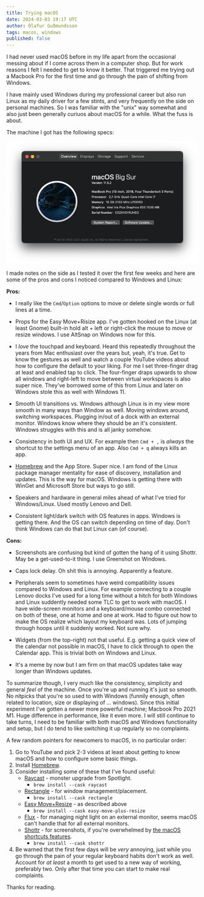 ```yaml
---
title: Trying macOS
date: 2024-03-03 19:17 UTC
author: Ólafur Guðmundsson
tags: macos, windows
published: false
---
```


I had never used macOS before in my life apart from the occasional messing about if I come across them in a computer shop. But for work reasons I felt I needed to get to know it better. That triggered me trying out a Macbook Pro for the first time and go through the pain of shifting from Windows.

I have mainly used Windows during my professional career but also run Linux as my daily driver for a few stints, and very frequently on the side on personal machines. So I was familiar with the "unix" way somewhat and also just been generally curiuos about macOS for a while. What the fuss is about.

The machine I got has the following specs:

![The Macbook 2018 I used for the first test](attachments/macos.png)

I made notes on the side as I tested it over the first few weeks and here are some of the pros and cons I noticed compared to Windows and Linux:

**Pros:**

* I really like the ```Cmd```/```Option``` options to move or delete single words or full lines at a time.

* Props for the Easy Move+Risize app. I've gotten hooked on the Linux (at least Gnome) built-in hold alt + left or right-click the mouse to move or resize windows. I use AltSnap on Windows now for this.

* I *love* the touchpad and keyboard. Heard this repeatedly throughout the years from Mac enthusiast over the years but, yeah, it's true. Get to know the gestures as well and watch a couple YouTube videos about how to configure the default to your liking. For me I set three-finger drag at least and enabled tap to click. The four-finger draps upwards to show all windows and right-left to move between virtual workspaces is also super nice. They've borrowed some of this from Linux and later on Windows stole this as well with Windows 11.

* Smooth UI transitions vs. Windows although Linux is in my view more smooth in many ways than Window as well. Moving windows around, switching workspaces. Plugging in/out of a dock with an external monitor. Windows know where they should be an it's consistent. Windows struggles with this and is all janky somehow.

* Consistency in both UI and UX. For example then ```Cmd + ,``` is *always* the shortcut to the settings menu of an app. Also ```Cmd + q``` always kills an app.

* [Homebrew](https://brew.sh) and the App Store. Super nice. I am fond of the Linux package manager mentality for ease of discovery, installation and updates. This is the way for macOS. Windows is getting there with WinGet and Microsoft Store but ways to go still.

* Speakers and hardware in general miles ahead of what I've tried for Windows/Linux. Used mostly Lenovo and Dell.

* Consistent light/dark switch with OS features in apps. Windows is getting there. And the OS can switch depending on time of day. Don't think Windows can do that but Linux can (of course).

**Cons:**

* Screenshots are confusing but kind of gotten the hang of it using Shottr. May be a get-used-to-it thing. I use Greenshot on Windows.

* Caps lock delay. Oh shit this is annoying. Apparently a feature.

* Peripherals seem to sometimes have weird compatibility issues compared to Windows and Linux. For example connecting to a couple Lenovo docks I've used for a long time without a hitch for both Windows and Linux suddently needed some TLC to get to work with macOS. I have wide-screen monitors and a keyboard/mouse combo connected on both of these, one at home and one at work. Had to figure out how to make the OS realize which layout my keyboard was. Lots of jumping through hoops until it suddenly worked. Not sure why.

* Widgets (from the top-right) not that useful. E.g. getting a quick view of the calendar not possible in macOS, I have to click through to open the Calendar app. This is trivial both on Windows and Linux.

* It's a meme by now but I am firm on that macOS updates take way longer than Windows updates. 

To summarize though, I very much like the consistency, simplicity and general *feel* of the machine. Once you're up and running it's just so smooth. No nitpicks that you're so used to with Windows (funnily enough, often related to location, size or displaying of ... windows). Since this initial experiment I've gotten a newer more powerful machine; Macbook Pro 2021 M1. Huge difference in performance, like it even more. I will still continue to take turns, I need to be familiar with both macOS and Windows functionality and setup, but I do tend to like switching it up regularly so no complaints.

A few random pointers for newcomers to macOS, in no particular order:

1. Go to YouTube and pick 2-3 videos at least about getting to know macOS and how to configure some basic things.
2. Install [Homebrew](https://brew.sh).
1. Consider installing some of these that I've found useful:
    * [Raycast](https://www.raycast.com/) - monster upgrade from Spotlight.
        * ```brew install --cask raycast```
    * [Rectangle](https://rectangleapp.com/) - for window management/placement.
        * ```brew install --cask rectangle```
    * [Easy Move+Resize](https://formulae.brew.sh/cask/easy-move-plus-resize#default) - as described above
        * ```brew install --cask easy-move-plus-resize```
    * [Flux]() - for managing night light on an external monitor, seems macOS can't handle that for all external monitors.
    * [Shottr](https://shottr.cc/) - for screenshots, if you're overwhelmed by [the macOS shortcuts features](https://support.apple.com/en-is/guide/mac-help/mh26782/mac).
        * ```brew install --cask shottr```
1. Be warned that the first few days will be *very* annoying, just while you go through the pain of your regular keyboard habits don't work as well. Account for *at least* a month to get used to a new way of working, preferably two. Only after that time you can start to make real complaints.

Thanks for reading.
